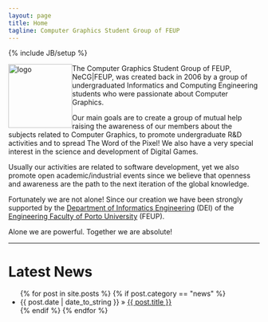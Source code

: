 ```yaml
---
layout: page
title: Home
tagline: Computer Graphics Student Group of FEUP
---
```

{% include JB/setup %}

<img alt="logo" src="{{ site.assets }}\necg-logo-2011-white-resampled.png" style="width: 128px; height: 128px; float: left" />
The Computer Graphics Student Group of FEUP, NeCG|FEUP, was created back in 2006 by a group of undergraduated Informatics and Computing Engineering students who were passionate about Computer Graphics.

Our main goals are to create a group of mutual help raising the awareness of our members about the subjects related to Computer Graphics, to promote undergraduate R&D activities and to spread The Word of the Pixel! We also have a very special interest in the science and development of Digital Games.

Usually our activities are related to software development, yet we also promote open academic/industrial events since we believe that openness and awareness are the path to the next iteration of the global knowledge.

Fortunately we are not alone! Since our creation we have been strongly supported by the [Department of Informatics Engineering](http://www.fe.up.pt/si_uk/unidades_geral.visualizar?p_unidade=151) (DEI) of the [Engineering Faculty of Porto University](http://www.fe.up.pt/si_uk/web_page.inicial) (FEUP).

Alone we are powerful. Together we are absolute!

---

Latest News
===========

<ul class="posts">
  {% for post in site.posts %}
    {% if post.category == "news" %}
      <li><span>{{ post.date | date_to_string }}</span> &raquo; <a href="{{ BASE_PATH }}{{ post.url }}">{{ post.title }}</a></li>
    {% endif %}
  {% endfor %}
</ul>

